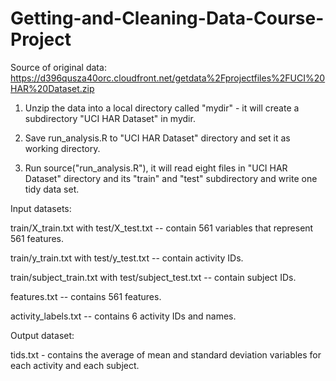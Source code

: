 Getting-and-Cleaning-Data-Course-Project
========================================
Source of original data: https://d396qusza40orc.cloudfront.net/getdata%2Fprojectfiles%2FUCI%20HAR%20Dataset.zip 

1. Unzip the data into a local directory called "mydir" - it will create a subdirectory "UCI HAR Dataset" in mydir.

2. Save run_analysis.R to "UCI HAR Dataset" directory and set it as working directory.

3. Run source("run_analysis.R"), it will read eight files in "UCI HAR Dataset" directory and its "train" and "test" subdirectory and write one tidy data set.

Input datasets:

train/X_train.txt with test/X_test.txt -- contain 561 variables that represent 561 features.

train/y_train.txt with test/y_test.txt -- contain activity IDs.

train/subject_train.txt with test/subject_test.txt -- contain subject IDs.

features.txt -- contains 561 features.

activity_labels.txt -- contains 6 activity IDs and names.

Output dataset: 

tids.txt - contains the average of mean and standard deviation variables for each activity and each subject. 





